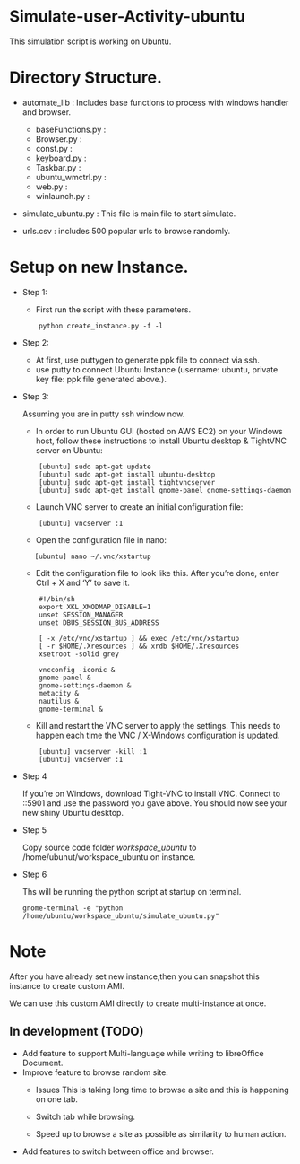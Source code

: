 
# Simulate-user-Activity-ubuntu
This simulation script is working on Ubuntu.

# Directory Structure.

- automate_lib : Includes base functions to process with windows handler and browser.
    * baseFunctions.py : 
    * Browser.py :
    * const.py :
    * keyboard.py :
    * Taskbar.py :
    * ubuntu_wmctrl.py :
    * web.py :
    * winlaunch.py :

- simulate_ubuntu.py : This file is main file to start simulate.

- urls.csv : includes 500 popular urls to browse randomly.


# Setup on new Instance.

- Step 1: 
    
    * First run the script with these parameters.
        
    ```
        python create_instance.py -f -l
    ```

- Step 2: 
    
    * At first, use puttygen to generate ppk file to connect via ssh.
    * use putty to connect Ubuntu Instance (username: ubuntu, private key file: ppk file generated above.).
    
- Step 3:
    
    Assuming you are in putty ssh window now.
    
    * In order to run Ubuntu GUI (hosted on AWS EC2) on your Windows host, 
      follow these instructions to install Ubuntu desktop & TightVNC server on Ubuntu:
    
    ```
        [ubuntu] sudo apt-get update
        [ubuntu] sudo apt-get install ubuntu-desktop
        [ubuntu] sudo apt-get install tightvncserver
        [ubuntu] sudo apt-get install gnome-panel gnome-settings-daemon
     ```
        
    * Launch VNC server to create an initial configuration file:
    
    ```
        [ubuntu] vncserver :1
    ```
    
    * Open the configuration file in nano:
    ```
       [ubuntu] nano ~/.vnc/xstartup
    ```
    
    * Edit the configuration file to look like this. After you’re done, enter Ctrl + X and ‘Y’ to save it.
    
    ```
        #!/bin/sh
        export XKL_XMODMAP_DISABLE=1
        unset SESSION_MANAGER
        unset DBUS_SESSION_BUS_ADDRESS
        
        [ -x /etc/vnc/xstartup ] && exec /etc/vnc/xstartup
        [ -r $HOME/.Xresources ] && xrdb $HOME/.Xresources
        xsetroot -solid grey
        
        vncconfig -iconic &
        gnome-panel &
        gnome-settings-daemon &
        metacity &
        nautilus &
        gnome-terminal &
    ```
    
    * Kill and restart the VNC server to apply the settings. This needs to happen each time the VNC / X-Windows configuration is updated.
    
    ```
        [ubuntu] vncserver -kill :1
        [ubuntu] vncserver :1
    
    ```
    
- Step 4

    If you’re on Windows, download Tight-VNC to install VNC. Connect to <Ip Address>::5901 and use the password you gave above. 
    You should now see your new shiny Ubuntu desktop.
    
    
- Step 5

    Copy source code folder *workspace_ubuntu* to /home/ubunut/workspace_ubuntu on instance.
    
    
- Step 6    
    
    Ths will be running the python script at startup on terminal.
    
    ```
    gnome-terminal -e "python /home/ubuntu/workspace_ubuntu/simulate_ubuntu.py"
    
    ```
    
# Note

After you have already set new instance,then you can snapshot this instance to create custom AMI.

We can use this custom AMI directly to create multi-instance at once.


## In development (TODO)

- Add feature to support Multi-language while writing to libreOffice Document.
- Improve feature to browse random site.
    * Issues
        This is taking long time to browse a site and this is happening on one tab.
    
    * Switch tab while browsing.
    * Speed up to browse a site as possible as similarity to human action.
- Add features to switch between office and browser.
